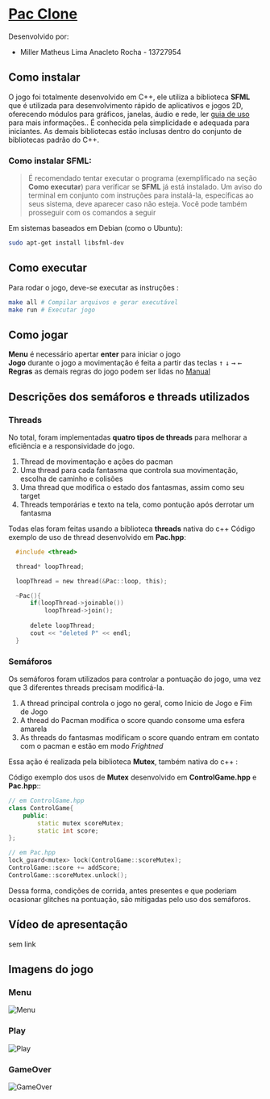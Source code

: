 # [Pac Clone](https://github.com/MillerAnacleto/Pac-Clone)
Desenvolvido por:
- Miller Matheus Lima Anacleto Rocha - 13727954

## Como instalar

O jogo foi totalmente desenvolvido em C++, ele utiliza a biblioteca **SFML** que é utilizada para desenvolvimento rápido de aplicativos e jogos 2D, oferecendo módulos para gráficos, janelas, áudio e rede, ler [guia de uso](https://www.sfml-dev.org/index.php) para mais informações.. É conhecida pela simplicidade e adequada para iniciantes. As demais bibliotecas estão inclusas dentro do conjunto de bibliotecas padrão do C++.

### Como instalar SFML:

> É recomendado tentar executar o programa (exemplificado na seção **Como executar**) para verificar se **SFML** já está instalado. Um aviso do terminal em conjunto com instruções para instalá-la, específicas ao seus sistema, deve aparecer caso não esteja. Você pode também prosseguir com os comandos a seguir

Em sistemas baseados em Debian (como o Ubuntu):

```sh
sudo apt-get install libsfml-dev
```

## Como executar

Para rodar o jogo, deve-se executar as instruções :
```sh
make all # Compilar arquivos e gerar executável
make run # Executar jogo
```

## Como jogar

**Menu** é necessário apertar **enter** para iniciar o jogo <br>
**Jogo** durante o jogo a movimentação é feita a partir das teclas <kbd>↑</kbd> <kbd>↓</kbd> <kbd>→</kbd> <kbd>←</kbd> <br>
**Regras** as demais regras do jogo podem ser lidas no [Manual](https://www.nintendo.co.jp/clv/manuals/en/pdf/CLV-P-NABME.pdf)

## Descrições dos semáforos e threads utilizados

### Threads

No total, foram implementadas **quatro tipos de threads** para melhorar a eficiência e a responsividade do jogo. 

1. Thread de movimentação e ações do pacman
2. Uma thread para cada fantasma que controla sua movimentação, escolha de caminho e colisões
3. Uma thread que modifica o estado dos fantasmas, assim como seu target
4. Threads temporárias e texto na tela, como pontução após derrotar um fantasma

Todas elas foram feitas usando a biblioteca **threads** nativa do c++
Código exemplo de uso de thread desenvolvido em **Pac.hpp**:
```c
  #include <thread>

  thread* loopThread;

  loopThread = new thread(&Pac::loop, this);

  ~Pac(){
      if(loopThread->joinable())
          loopThread->join();
      
      delete loopThread;
      cout << "deleted P" << endl;
  }
```
### Semáforos

Os semáforos foram utilizados para controlar a pontuação do jogo, uma vez que 3 diferentes threads precisam  modificá-la.

1. A thread principal controla o jogo no geral, como Inicio de Jogo e Fim de Jogo
2. A thread do Pacman modifica o score quando consome uma esfera amarela
3. As threads do fantasmas modificam o score quando entram em contato com o pacman e estão em modo *Frightned*

Essa ação é realizada pela biblioteca **Mutex**, também nativa do c++ : 

Código exemplo dos usos de **Mutex** desenvolvido em **ControlGame.hpp** e **Pac.hpp**::
```c++
// em ControlGame.hpp
class ControlGame{
    public:
        static mutex scoreMutex;
        static int score;
};

// em Pac.hpp
lock_guard<mutex> lock(ControlGame::scoreMutex);
ControlGame::score += addScore;
ControlGame::scoreMutex.unlock();

```

Dessa forma, condições de corrida, antes presentes e que poderiam ocasionar glitches na pontuação, são mitigadas pelo uso dos semáforos. 

## Vídeo de apresentação

sem link

## Imagens do jogo

### Menu
![Menu](images/Menu.jpg)

### Play
![Play](images/Play.jpg)

### GameOver
![GameOver](images/GameOver.jpg)
